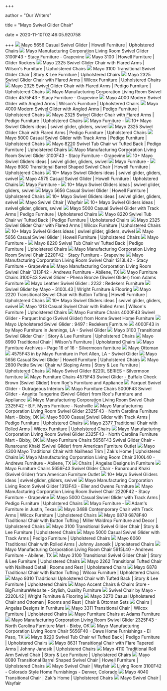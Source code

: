 +++
        
author = "Our Writers"
        
title = "Mayo Swivel Glider Chair"
        
date = 2020-11-10T02:46:05.920758
        
+++
[ ![](https://imageresizer.furnituredealer.net/img/remote/images.furnituredealer.net/img/products%2Fmayo%2Fcolor%2F5656-1188575386_5656f43-runaround%20khaki-b1.jpg?width=1024&height=768&scale=both&trim.threshold=50&trim.percentpadding=10)](https://imageresizer.furnituredealer.net/img/remote/images.furnituredealer.net/img/products%2Fmayo%2Fcolor%2F5656-1188575386_5656f43-runaround%20khaki-b1.jpg?width=1024&height=768&scale=both&trim.threshold=50&trim.percentpadding=10) Mayo 5656 Casual Swivel Glider | Howell Furniture | Upholstered Chairs
[ ![](https://images2.imgix.net/p4dbimg/960/images/3100f43.jpg?trim=color&trimcolor=FFFFFF&trimtol=5&w=1024&h=768&fm=pjpg&auto=format)](https://images2.imgix.net/p4dbimg/960/images/3100f43.jpg?trim=color&trimcolor=FFFFFF&trimtol=5&w=1024&h=768&fm=pjpg&auto=format) Mayo Manufacturing Corporation Living Room Swivel Glider 3100F43 - Stacy  Furniture - Grapevine
[ ![](https://imageresizer.furnituredealer.net/img/remote/images.furnituredealer.net/img/products%2Fmayo%2Fcolor%2F3100-1_u3100-bg7jmx8gifu6raem_q6htsg.jpg?width=1024&height=768&scale=both&trim.threshold=50&trim.percentpadding=10)](https://imageresizer.furnituredealer.net/img/remote/images.furnituredealer.net/img/products%2Fmayo%2Fcolor%2F3100-1_u3100-bg7jmx8gifu6raem_q6htsg.jpg?width=1024&height=768&scale=both&trim.threshold=50&trim.percentpadding=10) Mayo 3100 | Howell Furniture | Glider Rockers
[ ![](https://imageresizer.furnituredealer.net/img/remote/images.furnituredealer.net/img/products%2Fmayo%2Fcolor%2F2325_2325f43-sandde-b1.jpg?width=878&height=600&scale=both&trim.threshold=80)](https://imageresizer.furnituredealer.net/img/remote/images.furnituredealer.net/img/products%2Fmayo%2Fcolor%2F2325_2325f43-sandde-b1.jpg?width=878&height=600&scale=both&trim.threshold=80) Mayo 2325 Swivel Glider Chair with Flared Arms | Wilson's Furniture |  Upholstered Chairs
[ ![](https://imageresizer.furnituredealer.net/img/remote/images.furnituredealer.net/img/products%2Fmayo%2Fcolor%2F3100-1188575386_3100f43-presmi-b3.jpg?width=878&height=600&scale=both&trim.threshold=80)](https://imageresizer.furnituredealer.net/img/remote/images.furnituredealer.net/img/products%2Fmayo%2Fcolor%2F3100-1188575386_3100f43-presmi-b3.jpg?width=878&height=600&scale=both&trim.threshold=80) Mayo 3100 Transitional Swivel Glider Chair | Story & Lee Furniture |  Upholstered Chairs
[ ![](https://imageresizer.furnituredealer.net/img/remote/images.furnituredealer.net/img/products%2Fmayo%2Fcolor%2F2325_2325f43-azzegr-b1.jpg?width=878&height=600&scale=both&trim.threshold=80)](https://imageresizer.furnituredealer.net/img/remote/images.furnituredealer.net/img/products%2Fmayo%2Fcolor%2F2325_2325f43-azzegr-b1.jpg?width=878&height=600&scale=both&trim.threshold=80) Mayo 2325 Swivel Glider Chair with Flared Arms | Wilcox Furniture |  Upholstered Chairs
[ ![](https://imageresizer.furnituredealer.net/img/remote/images.furnituredealer.net/img/products%2Fmayo%2Fcolor%2F2325_2325f43-heneoc-b1.jpg?width=878&height=600&scale=both&trim.threshold=80)](https://imageresizer.furnituredealer.net/img/remote/images.furnituredealer.net/img/products%2Fmayo%2Fcolor%2F2325_2325f43-heneoc-b1.jpg?width=878&height=600&scale=both&trim.threshold=80) Mayo 2325 Swivel Glider Chair with Flared Arms | Pedigo Furniture |  Upholstered Chairs
[ ![](https://images2.imgix.net/p4dbimg/960/images/4575f2520swive2520gider2520beautifu2520day2520sky.jpg?trim=color&trimcolor=FFFFFF&trimtol=5&w=1024&h=768&fm=pjpg&auto=format)](https://images2.imgix.net/p4dbimg/960/images/4575f2520swive2520gider2520beautifu2520day2520sky.jpg?trim=color&trimcolor=FFFFFF&trimtol=5&w=1024&h=768&fm=pjpg&auto=format) Mayo Manufacturing Corporation Living Room Swivel Glider 4575F43 - Stacy  Furniture - Grapevine
[ ![](https://imageresizer.furnituredealer.net/img/remote/images.furnituredealer.net/img/products%2Fmayo%2Fcolor%2F4000-1188575386_4000f43-parquet%20indigo-b1.jpg?width=878&height=600&scale=both&trim.threshold=80)](https://imageresizer.furnituredealer.net/img/remote/images.furnituredealer.net/img/products%2Fmayo%2Fcolor%2F4000-1188575386_4000f43-parquet%20indigo-b1.jpg?width=878&height=600&scale=both&trim.threshold=80) Mayo 4000 Modern Swivel Glider with Angled Arms | Wilson's Furniture |  Upholstered Chairs
[ ![](https://imageresizer.furnituredealer.net/img/remote/images.furnituredealer.net/img/products%2Fmayo%2Fcolor%2F4000-1188575386_4000f43-underwood%20citrine-b1.jpg?width=878&height=600&scale=both&trim.threshold=80)](https://imageresizer.furnituredealer.net/img/remote/images.furnituredealer.net/img/products%2Fmayo%2Fcolor%2F4000-1188575386_4000f43-underwood%20citrine-b1.jpg?width=878&height=600&scale=both&trim.threshold=80) Mayo 4000 Modern Swivel Glider with Angled Arms | Pedigo Furniture |  Upholstered Chairs
[ ![](https://imageresizer.furnituredealer.net/img/remote/images.furnituredealer.net/img/products%2Fmayo%2Fcolor%2F2325_2325l43-b1.jpg?width=878&height=600&scale=both&trim.threshold=80)](https://imageresizer.furnituredealer.net/img/remote/images.furnituredealer.net/img/products%2Fmayo%2Fcolor%2F2325_2325l43-b1.jpg?width=878&height=600&scale=both&trim.threshold=80) Mayo 2325 Swivel Glider Chair with Flared Arms | Pedigo Furniture |  Upholstered Chairs
[ ![](http://www.mayofurniture.com/assets/images/products/thumbnail/1313F%20Swivel%20Glider%20Savane%20Aquamarine.jpg)](http://www.mayofurniture.com/assets/images/products/thumbnail/1313F%20Swivel%20Glider%20Savane%20Aquamarine.jpg) Mayo Furniture -
[ ![](https://i.pinimg.com/236x/e8/96/16/e896169231faf1b7ef7564128aed05d1.jpg)](https://i.pinimg.com/236x/e8/96/16/e896169231faf1b7ef7564128aed05d1.jpg) 10+ Mayo Swivel Gliders ideas | swivel glider, gliders, swivel
[ ![](https://imageresizer.furnituredealer.net/img/remote/images.furnituredealer.net/img/products%2Fmayo%2Fcolor%2F2325_2325l43-monttu-b1.jpg?width=878&height=600&scale=both&trim.threshold=80)](https://imageresizer.furnituredealer.net/img/remote/images.furnituredealer.net/img/products%2Fmayo%2Fcolor%2F2325_2325l43-monttu-b1.jpg?width=878&height=600&scale=both&trim.threshold=80) Mayo 2325 Swivel Glider Chair with Flared Arms | Pedigo Furniture |  Upholstered Chairs
[ ![](https://imageresizer.furnituredealer.net/img/remote/images.furnituredealer.net/img/products%2Fmayo%2Fcolor%2F5000-1188575386_5000f43-b1.jpg?width=878&height=600&scale=both&trim.threshold=80)](https://imageresizer.furnituredealer.net/img/remote/images.furnituredealer.net/img/products%2Fmayo%2Fcolor%2F5000-1188575386_5000f43-b1.jpg?width=878&height=600&scale=both&trim.threshold=80) Mayo 5000 Casual Swivel Glider with Track Arms | Pedigo Furniture |  Upholstered Chairs
[ ![](https://imageresizer.furnituredealer.net/img/remote/images.furnituredealer.net/img/products%2Fmayo%2Fcolor%2F8220_8220l42-monte%20cristo%20peacock-b1.jpg?w=300&h=300&trim.threshold=80)](https://imageresizer.furnituredealer.net/img/remote/images.furnituredealer.net/img/products%2Fmayo%2Fcolor%2F8220_8220l42-monte%20cristo%20peacock-b1.jpg?w=300&h=300&trim.threshold=80) Mayo 8220 Swivel Tub Chair w/ Tufted Back | Pedigo Furniture | Upholstered  Chairs
[ ![](https://images2.imgix.net/p4dbimg/960/images/3100f43.jpg?fit=fill&trim=color&trimcolor=FFFFFF&trimtol=5&bg=FFFFFF&w=384&h=288&fm=pjpg&auto=format)](https://images2.imgix.net/p4dbimg/960/images/3100f43.jpg?fit=fill&trim=color&trimcolor=FFFFFF&trimtol=5&bg=FFFFFF&w=384&h=288&fm=pjpg&auto=format) Mayo Manufacturing Corporation Living Room Swivel Glider 3100F43 - Stacy  Furniture - Grapevine
[ ![](https://i.pinimg.com/236x/f4/cb/2a/f4cb2ac0fc83e6b18325256d7137acaa.jpg)](https://i.pinimg.com/236x/f4/cb/2a/f4cb2ac0fc83e6b18325256d7137acaa.jpg) 10+ Mayo Swivel Gliders ideas | swivel glider, gliders, swivel
[ ![](http://www.mayofurniture.com/assets/images/products/thumbnail/5000F%20Swivel%20Glider%20Tenuci%20Henna.jpg)](http://www.mayofurniture.com/assets/images/products/thumbnail/5000F%20Swivel%20Glider%20Tenuci%20Henna.jpg) Mayo Furniture -
[ ![](https://imageresizer.furnituredealer.net/img/remote/images.furnituredealer.net/img/products%2Fmayo%2Fcolor%2F8080-1188575386_8080f42-kerryn%20zinc-b1.jpg?width=1024&height=768&scale=both&trim.threshold=50&trim.percentpadding=10)](https://imageresizer.furnituredealer.net/img/remote/images.furnituredealer.net/img/products%2Fmayo%2Fcolor%2F8080-1188575386_8080f42-kerryn%20zinc-b1.jpg?width=1024&height=768&scale=both&trim.threshold=50&trim.percentpadding=10) Mayo 8080 Transitional Barrel Shaped Swivel Chair | Howell Furniture |  Upholstered Chairs
[ ![](https://i.pinimg.com/236x/75/a2/31/75a231fefc00cf5755b4951adc574c97--swivel-chair-gliders.jpg)](https://i.pinimg.com/236x/75/a2/31/75a231fefc00cf5755b4951adc574c97--swivel-chair-gliders.jpg) 10+ Mayo Swivel Gliders ideas | swivel glider, gliders, swivel
[ ![](https://imageresizer.furnituredealer.net/img/remote/images.furnituredealer.net/img/products%2Fmayo%2Fcolor%2F4575-1-1188575386_4575f43-buchbr-b1.jpg?width=1024&height=768&scale=both&trim.threshold=50&trim.percentpadding=10)](https://imageresizer.furnituredealer.net/img/remote/images.furnituredealer.net/img/products%2Fmayo%2Fcolor%2F4575-1-1188575386_4575f43-buchbr-b1.jpg?width=1024&height=768&scale=both&trim.threshold=50&trim.percentpadding=10) Mayo 4575 Casual Swivel Glider | Howell Furniture | Upholstered Chairs
[ ![](http://www.mayofurniture.com/assets/images/products/thumbnail/5915F%20Swivel%20Glider%20Kipper%20Tweed.jpg)](http://www.mayofurniture.com/assets/images/products/thumbnail/5915F%20Swivel%20Glider%20Kipper%20Tweed.jpg) Mayo Furniture -
[ ![](https://i.pinimg.com/236x/d4/9f/18/d49f188a3430c7e154d906a74c108147--gliders-bronze.jpg)](https://i.pinimg.com/236x/d4/9f/18/d49f188a3430c7e154d906a74c108147--gliders-bronze.jpg) 10+ Mayo Swivel Gliders ideas | swivel glider, gliders, swivel
[ ![](https://images.furnituredealer.net/img/products%2Fmayo%2Fcolor%2F5656-1188575386_5656f42-dolce%20tranquil-m1.jpg)](https://images.furnituredealer.net/img/products%2Fmayo%2Fcolor%2F5656-1188575386_5656f42-dolce%20tranquil-m1.jpg) Mayo 5656 Casual Swivel Glider | Howell Furniture | Upholstered Chairs
[ ![](https://i.pinimg.com/236x/ac/5d/ce/ac5dce00890dbaf438e8542f64caeec4--gliders-monte-cristo.jpg)](https://i.pinimg.com/236x/ac/5d/ce/ac5dce00890dbaf438e8542f64caeec4--gliders-monte-cristo.jpg) 10+ Mayo Swivel Gliders ideas | swivel glider, gliders, swivel
[ ![](https://secure.img1-fg.wfcdn.com/im/56474540/resize-h310-w310%5Ecompr-r85/6933/69338998/earle-swivel-barrel-chair.jpg)](https://secure.img1-fg.wfcdn.com/im/56474540/resize-h310-w310%5Ecompr-r85/6933/69338998/earle-swivel-barrel-chair.jpg) Mayo Swivel Chair | Wayfair
[ ![](https://i.pinimg.com/236x/e5/35/fb/e535fb71188a6042ca1bfee2bce197c1--swivel-chair-accent-chairs.jpg)](https://i.pinimg.com/236x/e5/35/fb/e535fb71188a6042ca1bfee2bce197c1--swivel-chair-accent-chairs.jpg) 10+ Mayo Swivel Gliders ideas | swivel glider, gliders, swivel
[ ![](https://images.furnituredealer.net/img/products%2Fmayo%2Fcolor%2F5000-1188575386_5000f42-m1.jpg)](https://images.furnituredealer.net/img/products%2Fmayo%2Fcolor%2F5000-1188575386_5000f42-m1.jpg) Mayo 5000 Casual Swivel Glider with Track Arms | Pedigo Furniture |  Upholstered Chairs
[ ![](https://images.furnituredealer.net/img/products%2Fmayo%2Fcolor%2F8220_8220f42-claifl-b0.jpg)](https://images.furnituredealer.net/img/products%2Fmayo%2Fcolor%2F8220_8220f42-claifl-b0.jpg) Mayo 8220 Swivel Tub Chair w/ Tufted Back | Pedigo Furniture | Upholstered  Chairs
[ ![](https://images.furnituredealer.net/img/products%2Fmayo%2Fcolor%2F2325_2525f42-benndo-m1.jpg)](https://images.furnituredealer.net/img/products%2Fmayo%2Fcolor%2F2325_2525f42-benndo-m1.jpg) Mayo 2325 Swivel Glider Chair with Flared Arms | Wilcox Furniture |  Upholstered Chairs
[ ![](https://i.pinimg.com/236x/9a/5d/59/9a5d59f042402b95308c2f63225b7f1c--gliders-acacia.jpg)](https://i.pinimg.com/236x/9a/5d/59/9a5d59f042402b95308c2f63225b7f1c--gliders-acacia.jpg) 10+ Mayo Swivel Gliders ideas | swivel glider, gliders, swivel
[ ![](https://images.furnituredealer.net/img/products%2Fmayo%2Fcolor%2F5656-1188575386_5656f40-quartz%20ash-m1.jpg)](https://images.furnituredealer.net/img/products%2Fmayo%2Fcolor%2F5656-1188575386_5656f40-quartz%20ash-m1.jpg) Mayo 5656 Casual Swivel Glider | Howell Furniture | Upholstered Chairs
[ ![](http://www.mayofurniture.com/assets/images/site/mayo-logo-grey.svg)](http://www.mayofurniture.com/assets/images/site/mayo-logo-grey.svg) Mayo Furniture -
[ ![](https://imageresizer.furnituredealer.net/img/remote/images.furnituredealer.net/img/products%2Fmayo%2Fcolor%2F8220_8220f42-claifl-b2.jpg?width=878&height=600&scale=both&trim.threshold=80)](https://imageresizer.furnituredealer.net/img/remote/images.furnituredealer.net/img/products%2Fmayo%2Fcolor%2F8220_8220f42-claifl-b2.jpg?width=878&height=600&scale=both&trim.threshold=80) Mayo 8220 Swivel Tub Chair w/ Tufted Back | Pedigo Furniture | Upholstered  Chairs
[ ![](https://images2.imgix.net/p4dbimg/960/images/2220f42.jpg?trim=color&trimcolor=FFFFFF&trimtol=5&w=1024&h=768&fm=pjpg&auto=format)](https://images2.imgix.net/p4dbimg/960/images/2220f42.jpg?trim=color&trimcolor=FFFFFF&trimtol=5&w=1024&h=768&fm=pjpg&auto=format) Mayo Manufacturing Corporation Living Room Swivel Chair 2220F42 - Stacy  Furniture - Grapevine
[ ![](https://images2.imgix.net/p4dbimg/960/images/1313l42.jpg?trim=color&trimcolor=FFFFFF&trimtol=5&w=1024&h=768&fm=pjpg&auto=format)](https://images2.imgix.net/p4dbimg/960/images/1313l42.jpg?trim=color&trimcolor=FFFFFF&trimtol=5&w=1024&h=768&fm=pjpg&auto=format) Mayo Manufacturing Corporation Living Room Swivel Chair 1313L42 - Stacy  Furniture - Grapevine
[ ![](https://images2.imgix.net/p4dbimg/960/images/1313f42.jpg?fit=fill&trim=color&trimcolor=FFFFFF&trimtol=5&bg=FFFFFF&w=384&h=288&fm=pjpg&auto=format)](https://images2.imgix.net/p4dbimg/960/images/1313f42.jpg?fit=fill&trim=color&trimcolor=FFFFFF&trimtol=5&bg=FFFFFF&w=384&h=288&fm=pjpg&auto=format) Mayo Manufacturing Corporation Living Room Swivel Chair 1313F42 - Andrews  Furniture - Abilene, TX
[ ![](https://imgres.tailbase.com/rzdimg/prods/800/442963_1.jpg)](https://imgres.tailbase.com/rzdimg/prods/800/442963_1.jpg) Mayo Furniture Chairs 3100F43 Swivel Glider - Phena Bronze (Swivel Glider)  from Adams Furniture
[ ![](http://www.redekers.com/support/upload/products/product-2232.jpg)](http://www.redekers.com/support/upload/products/product-2232.jpg) Mayo Leather Swivel Glider : 2232 : Redekers Furniture
[ ![](https://cdn.knorrweb.com/mayo/800x800/e198fb8e7fcdcba9f04df04f2e358e63.jpg)](https://cdn.knorrweb.com/mayo/800x800/e198fb8e7fcdcba9f04df04f2e358e63.jpg) Swivel Glider by Mayo - 3100L43 | Wright Furniture & Flooring
[ ![](https://imageresizer.furnituredealer.net/img/remote/images.furnituredealer.net/img/products%2Fmayo%2Fcolor%2F2220-1188575386_2220l42-inside%20out%20taupe-b1.jpg?width=1024&height=768&scale=both&trim.threshold=50&trim.percentpadding=10)](https://imageresizer.furnituredealer.net/img/remote/images.furnituredealer.net/img/products%2Fmayo%2Fcolor%2F2220-1188575386_2220l42-inside%20out%20taupe-b1.jpg?width=1024&height=768&scale=both&trim.threshold=50&trim.percentpadding=10) Mayo 2220 Transitional Swivel Chair with Button Tufting | Howell Furniture  | Upholstered Chairs
[ ![](https://i.pinimg.com/280x280_RS/eb/b3/aa/ebb3aad41b2ab58e3c2aa785f38d154f.jpg)](https://i.pinimg.com/280x280_RS/eb/b3/aa/ebb3aad41b2ab58e3c2aa785f38d154f.jpg) 10+ Mayo Swivel Gliders ideas | swivel glider, gliders, swivel
[ ![](https://images.furnituredealer.net/img/products%2Fmayo%2Fcolor%2F1313-1-1188575386_1313f42-tickety%20boo%20vapor-b1.jpg)](https://images.furnituredealer.net/img/products%2Fmayo%2Fcolor%2F1313-1-1188575386_1313f42-tickety%20boo%20vapor-b1.jpg) Mayo 1313 Casual Swivel Chair with Rolled Arms | Wilson's Furniture |  Upholstered Chairs
[ ![](https://imgres.tailbase.com/rzdimg/prods/800/443029_1.jpg?width=398)](https://imgres.tailbase.com/rzdimg/prods/800/443029_1.jpg?width=398) Mayo Furniture Chairs 4000F43 Swivel Glider - Parquet Indigo (Swivel Glider)  from Home Sweet Home Furniture
[ ![](http://www.redekers.com/support/upload/products/product-9497.jpg)](http://www.redekers.com/support/upload/products/product-9497.jpg) Mayo Upholstered Swivel Glider : 9497 : Redekers Furniture
[ ![](https://images.webfronts.com/cache/mevhdanfkjjw.jpg?imgeng=/w_500/h_500/m_letterbox_ffffff_100)](https://images.webfronts.com/cache/mevhdanfkjjw.jpg?imgeng=/w_500/h_500/m_letterbox_ffffff_100) 4000F43 in by Mayo Furniture in Jennings, LA - Swivel Glider
[ ![](https://images.furnituredealer.net/img/fabrics%2Fmayo%2Fmoodmi-s.jpg)](https://images.furnituredealer.net/img/fabrics%2Fmayo%2Fmoodmi-s.jpg) Mayo 3100 Transitional Swivel Glider Chair | Story & Lee Furniture |  Upholstered Chairs
[ ![](https://imageresizer.furnituredealer.net/img/remote/images.furnituredealer.net/img/products%2Fmayo%2Fcolor%2F8960%20by%20mayo_8960f40-llamaq-b1.jpg?width=878&height=600&scale=both&trim.threshold=80)](https://imageresizer.furnituredealer.net/img/remote/images.furnituredealer.net/img/products%2Fmayo%2Fcolor%2F8960%20by%20mayo_8960f40-llamaq-b1.jpg?width=878&height=600&scale=both&trim.threshold=80) Mayo 8960 Traditional Chair | Wilson's Furniture | Upholstered Chairs
[ ![](https://silvermoonfurniture.com/wp-content/uploads/2019/05/4110F-Swivel-Apollonia-Latte-400x400.jpg)](https://silvermoonfurniture.com/wp-content/uploads/2019/05/4110F-Swivel-Apollonia-Latte-400x400.jpg) Mayo Furniture Archives - Page 16 of 16 - Silvermoon furniture
[ ![](https://www.furnitureofdalton.com/images/thumbs/0000382_ottoman-by-mayo_600.jpeg)](https://www.furnitureofdalton.com/images/thumbs/0000382_ottoman-by-mayo_600.jpeg) Mayo Ottoman
[ ![](https://images.webfronts.com/cache/metfevvtmpbj.jpg?imgeng=/w_500/h_500/m_letterbox_ffffff_100)](https://images.webfronts.com/cache/metfevvtmpbj.jpg?imgeng=/w_500/h_500/m_letterbox_ffffff_100) 4575F43 in by Mayo Furniture in Port Allen, LA - Swivel Glider
[ ![](https://images.furnituredealer.net/img/products%2Fmayo%2Fcolor%2F5656-1188575386_5656f50-quartz%20ash-m1.jpg)](https://images.furnituredealer.net/img/products%2Fmayo%2Fcolor%2F5656-1188575386_5656f50-quartz%20ash-m1.jpg) Mayo 5656 Casual Swivel Glider | Howell Furniture | Upholstered Chairs
[ ![](https://imageresizer.furnituredealer.net/img/remote/images.furnituredealer.net/img/products%2Fmayo%2Fcolor%2F2800%20mayo_2800f42-straca-b0.jpg?width=878&height=600&scale=both&trim.threshold=80)](https://imageresizer.furnituredealer.net/img/remote/images.furnituredealer.net/img/products%2Fmayo%2Fcolor%2F2800%20mayo_2800f42-straca-b0.jpg?width=878&height=600&scale=both&trim.threshold=80) Mayo 2800 Petite Swivel Chair w/ Sloping Arms | Story & Lee Furniture |  Upholstered Chairs
[ ![](https://silvermoonfurniture.com/wp-content/uploads/2019/05/8220L-Swivel-Inside-Out-Pecan.jpg)](https://silvermoonfurniture.com/wp-content/uploads/2019/05/8220L-Swivel-Inside-Out-Pecan.jpg) Mayo Swivel Glider 8220L SERIES - Silvermoon furniture
[ ![](https://imgres.tailbase.com/rzdimg/prods/800/443079_1.jpg)](https://imgres.tailbase.com/rzdimg/prods/800/443079_1.jpg) Mayo Furniture Chairs 4575F43 Swivel Glider - Buffalo Check Brown (Swivel  Glider) from Roe's Furniture and Appliance
[ ![](https://cdn11.bigcommerce.com/s-s7czpeb9jb/images/stencil/1280x1280/products/52520/54901/030450_uhx_MAYO_3100_1100..__27186.1587561500.jpg?c=2)](https://cdn11.bigcommerce.com/s-s7czpeb9jb/images/stencil/1280x1280/products/52520/54901/030450_uhx_MAYO_3100_1100..__27186.1587561500.jpg?c=2) Parquet Swivel Glider - Outrageous Interiors
[ ![](https://imgres.tailbase.com/rzdimg/prods/800/443098_1.jpg)](https://imgres.tailbase.com/rzdimg/prods/800/443098_1.jpg) Mayo Furniture Chairs 5000F43 Swivel Glider - Ananita Tangerine (Swivel  Glider) from Roe's Furniture and Appliance
[ ![](https://images2.imgix.net/p4dbimg/960/images/2325f42.jpg?trim=color&trimcolor=FFFFFF&trimtol=5&w=1024&h=768&fm=pjpg&auto=format)](https://images2.imgix.net/p4dbimg/960/images/2325f42.jpg?trim=color&trimcolor=FFFFFF&trimtol=5&w=1024&h=768&fm=pjpg&auto=format) Mayo Manufacturing Corporation Living Room Swivel Chair 2325F42 - B.F.  Myers Furniture - Nashville
[ ![](https://images2.imgix.net/p4dbimg/960/images/2325f2520swive2520desdemona2520charcoa.jpg?trim=color&trimcolor=FFFFFF&trimtol=5&w=1024&h=768&fm=pjpg&auto=format)](https://images2.imgix.net/p4dbimg/960/images/2325f2520swive2520desdemona2520charcoa.jpg?trim=color&trimcolor=FFFFFF&trimtol=5&w=1024&h=768&fm=pjpg&auto=format) Mayo Manufacturing Corporation Living Room Swivel Glider 2325F43 - North  Carolina Furniture Mart - Bixby, OK
[ ![](https://images.furnituredealer.net/img/products%2Fmayo%2Fcolor%2F6878-1188575386_6878l40-bermuda%20holm%20sweet%20holm-m1.jpg)](https://images.furnituredealer.net/img/products%2Fmayo%2Fcolor%2F6878-1188575386_6878l40-bermuda%20holm%20sweet%20holm-m1.jpg) Mayo 5000 Casual Swivel Glider with Track Arms | Pedigo Furniture |  Upholstered Chairs
[ ![](https://imageresizer.furnituredealer.net/img/remote/images.furnituredealer.net/img/products%2Fmayo%2Fcolor%2F2377-1188575386_2377f40-runabe-b1.jpg?width=878&height=600&scale=both&trim.threshold=80)](https://imageresizer.furnituredealer.net/img/remote/images.furnituredealer.net/img/products%2Fmayo%2Fcolor%2F2377-1188575386_2377f40-runabe-b1.jpg?width=878&height=600&scale=both&trim.threshold=80) Mayo 2377 Traditional Chair with Rolled Arms | Wilcox Furniture |  Upholstered Chairs
[ ![](https://images2.imgix.net/p4dbimg/960/images/2325f2520swive2520arazi2520minera.jpg?trim=color&trimcolor=FFFFFF&trimtol=5&w=1024&h=768&fm=pjpg&auto=format)](https://images2.imgix.net/p4dbimg/960/images/2325f2520swive2520arazi2520minera.jpg?trim=color&trimcolor=FFFFFF&trimtol=5&w=1024&h=768&fm=pjpg&auto=format) Mayo Manufacturing Corporation Living Room Swivel Glider 2325F43 - North  Carolina Furniture Mart - Bixby, OK
[ ![](https://imgres.tailbase.com/rzdimg/prods/800/442616_1.jpg?width=196)](https://imgres.tailbase.com/rzdimg/prods/800/442616_1.jpg?width=196) Mayo Furniture Chairs 5656F43 Swivel Glider Chair - Runaround Khaki (Swivel  Glider) from American Furniture Outlet
[ ![](https://imageresizer.furnituredealer.net/img/remote/images.furnituredealer.net/img/products%2Fmayo%2Fcolor%2F4300%20mayo_4300l40-heirloom%20chimera-b1.jpg?width=878&height=600&scale=both&trim.threshold=80)](https://imageresizer.furnituredealer.net/img/remote/images.furnituredealer.net/img/products%2Fmayo%2Fcolor%2F4300%20mayo_4300l40-heirloom%20chimera-b1.jpg?width=878&height=600&scale=both&trim.threshold=80) Mayo 4300 Mayo Traditional Chair with Nailhead Trim | Zak's Home |  Upholstered Chairs
[ ![](https://images2.imgix.net/p4dbimg/960/images/3100l2520swivel2520revelation2520malt.jpg?trim=color&trimcolor=FFFFFF&trimtol=5&w=1024&h=768&fm=pjpg)](https://images2.imgix.net/p4dbimg/960/images/3100l2520swivel2520revelation2520malt.jpg?trim=color&trimcolor=FFFFFF&trimtol=5&w=1024&h=768&fm=pjpg) Mayo Manufacturing Corporation Living Room Chair 3100L40 - Andrews Furniture  - Abilene, TX
[ ![](http://angelasdesignsinfurniture.com/wp-content/uploads/2015/04/Mayo-2325-Monte-Cristo-Tumeric-Swivel-Chair-300x300.jpg)](http://angelasdesignsinfurniture.com/wp-content/uploads/2015/04/Mayo-2325-Monte-Cristo-Tumeric-Swivel-Chair-300x300.jpg) Chairs | Angelas Designs in Furniture
[ ![](https://imgres.tailbase.com/rzdimg/prods/800/560851_1.jpg?width=196)](https://imgres.tailbase.com/rzdimg/prods/800/560851_1.jpg?width=196) Mayo Furniture Chairs 5656F43 Swivel Glider Chair - Runaround Khaki (Swivel  Glider) from American Furniture Outlet
[ ![](https://i.pinimg.com/236x/12/1d/ab/121dabc6813a70430e6687b7cc4d605c--fabric-chairs-chair-and-ottoman.jpg)](https://i.pinimg.com/236x/12/1d/ab/121dabc6813a70430e6687b7cc4d605c--fabric-chairs-chair-and-ottoman.jpg) 10+ Mayo Swivel Gliders ideas | swivel glider, gliders, swivel
[ ![](https://images2.imgix.net/p4dbimg/960/images/1313f2520swive2520birdsong2520seamist.jpg?trim=color&trimcolor=FFFFFF&trimtol=5&w=1024&h=768&fm=pjpg&auto=format)](https://images2.imgix.net/p4dbimg/960/images/1313f2520swive2520birdsong2520seamist.jpg?trim=color&trimcolor=FFFFFF&trimtol=5&w=1024&h=768&fm=pjpg&auto=format) Mayo Manufacturing Corporation Living Room Swivel Glider 1313F43 - Eller  and Owens Furniture
[ ![](https://images2.imgix.net/p4dbimg/960/images/2220f42.jpg?fit=fill&trim=color&trimcolor=FFFFFF&trimtol=5&bg=FFFFFF&w=384&h=288&fm=pjpg&auto=format)](https://images2.imgix.net/p4dbimg/960/images/2220f42.jpg?fit=fill&trim=color&trimcolor=FFFFFF&trimtol=5&bg=FFFFFF&w=384&h=288&fm=pjpg&auto=format) Mayo Manufacturing Corporation Living Room Swivel Chair 2220F42 - Stacy  Furniture - Grapevine
[ ![](https://images.furnituredealer.net/img/products%2Fmayo%2Fcolor%2F7070-1188575386_7070f40-striato%20leek-m1.jpg)](https://images.furnituredealer.net/img/products%2Fmayo%2Fcolor%2F7070-1188575386_7070f40-striato%20leek-m1.jpg) Mayo 5000 Casual Swivel Glider with Track Arms | Pedigo Furniture |  Upholstered Chairs
[ ![](http://www.mayofurniture.com/assets/images/products/thumbnail/1313F%20Chair%20and%20Otto%20Carson%20Navy.jpg)](http://www.mayofurniture.com/assets/images/products/thumbnail/1313F%20Chair%20and%20Otto%20Carson%20Navy.jpg) Mayo Furniture -
[ ![](http://www.shopadamsfurniture.com/uploads/14009442352170swivelvesuviusv1copy.jpg.jpg)](http://www.shopadamsfurniture.com/uploads/14009442352170swivelvesuviusv1copy.jpg.jpg) Adam's Furniture in Justin, Texas
[ ![](https://imageresizer.furnituredealer.net/img/remote/images.furnituredealer.net/img/products%2Fmayo%2Fcolor%2F3488-1188575386_3488f40-b1.jpg?width=878&height=600&scale=both&trim.threshold=80)](https://imageresizer.furnituredealer.net/img/remote/images.furnituredealer.net/img/products%2Fmayo%2Fcolor%2F3488-1188575386_3488f40-b1.jpg?width=878&height=600&scale=both&trim.threshold=80) Mayo 3488 Contemporary Chair with Track Arms | Wilcox Furniture |  Upholstered Chairs
[ ![](https://images.furnituredealer.net/img/products%2Fmayo%2Fcolor%2F6878-1188575386_6878f40-fairyland%20cathedral-b1.jpg)](https://images.furnituredealer.net/img/products%2Fmayo%2Fcolor%2F6878-1188575386_6878f40-fairyland%20cathedral-b1.jpg) Mayo 6878 6878F40 Traditional Chair with Button Tufting | Miller Waldrop  Furniture and Decor | Upholstered Chairs
[ ![](https://images.furnituredealer.net/img/fabrics%2Fmayo%2Fmontbl-s.jpg)](https://images.furnituredealer.net/img/fabrics%2Fmayo%2Fmontbl-s.jpg) Mayo 3100 Transitional Swivel Glider Chair | Story & Lee Furniture |  Upholstered Chairs
[ ![](https://images.furnituredealer.net/img/products%2Fmayo%2Fcolor%2F8960%20by%20mayo_8960f40-dashpe-m1.jpg)](https://images.furnituredealer.net/img/products%2Fmayo%2Fcolor%2F8960%20by%20mayo_8960f40-dashpe-m1.jpg) Mayo 5000 Casual Swivel Glider with Track Arms | Pedigo Furniture |  Upholstered Chairs
[ ![](https://images.furnituredealer.net/img/products%2Fmayo%2Fcolor%2F6060-1188575386_6060f40-outfitter%20island-b1.jpg)](https://images.furnituredealer.net/img/products%2Fmayo%2Fcolor%2F6060-1188575386_6060f40-outfitter%20island-b1.jpg) Mayo 6060 Traditional Chair with Rolled Arms | Johnny Janosik | Upholstered  Chairs
[ ![](https://images2.imgix.net/p4dbimg/960/images/5915l2520swive2520wid2520west2520sage2520brush.jpg?trim=color&trimcolor=FFFFFF&trimtol=5&w=1024&h=768&fm=pjpg&auto=format)](https://images2.imgix.net/p4dbimg/960/images/5915l2520swive2520wid2520west2520sage2520brush.jpg?trim=color&trimcolor=FFFFFF&trimtol=5&w=1024&h=768&fm=pjpg&auto=format) Mayo Manufacturing Corporation Living Room Chair 5915L40 - Andrews Furniture  - Abilene, TX
[ ![](https://images.furnituredealer.net/img/fabrics%2Fmayo%2Fpresmi-s.jpg)](https://images.furnituredealer.net/img/fabrics%2Fmayo%2Fpresmi-s.jpg) Mayo 3100 Transitional Swivel Glider Chair | Story & Lee Furniture |  Upholstered Chairs
[ ![](https://images.furnituredealer.net/img/products%2Fmayo%2Fcolor%2F2262-1188575386_2262f40-hansgr-b1.jpg)](https://images.furnituredealer.net/img/products%2Fmayo%2Fcolor%2F2262-1188575386_2262f40-hansgr-b1.jpg) Mayo 2262 Transitional Tufted Chair with Nailhead Detail | Rooms and Rest |  Upholstered Chairs
[ ![](https://imageresizer.furnituredealer.net/img/remote/images.furnituredealer.net/img/products%2Fmayo%2Fcolor%2F6878-1188575386_6878f40-amigo%20mineral-b1.jpg?width=878&height=600&scale=both&trim.threshold=80)](https://imageresizer.furnituredealer.net/img/remote/images.furnituredealer.net/img/products%2Fmayo%2Fcolor%2F6878-1188575386_6878f40-amigo%20mineral-b1.jpg?width=878&height=600&scale=both&trim.threshold=80) Mayo 6878 Traditional Chair with Button Tufting | Wilcox Furniture |  Upholstered Chairs
[ ![](https://images.furnituredealer.net/img/products%2Fmayo%2Fcolor%2F9310_9310f40-charsm-b1.jpg)](https://images.furnituredealer.net/img/products%2Fmayo%2Fcolor%2F9310_9310f40-charsm-b1.jpg) Mayo 9310 Traditional Upholstered Chair with Tufted Back | Story & Lee  Furniture | Upholstered Chairs
[ ![](https://images.furnituredealer.net/img/products%2Fmayo%2Fcolor%2F7240_7240f40-bairfl%2B50-m0.jpg)](https://images.furnituredealer.net/img/products%2Fmayo%2Fcolor%2F7240_7240f40-bairfl%2B50-m0.jpg) Mayo Accent Chairs & Chairs Store - BigFurnitureWebsite - Stylish, Quality  Furniture
[ ![](https://cdn.knorrweb.com/mayo/800x800/77fada8e77d241ef5b789d9c039b743f.jpg)](https://cdn.knorrweb.com/mayo/800x800/77fada8e77d241ef5b789d9c039b743f.jpg) Swivel Chair by Mayo - 2220L42 | Wright Furniture & Flooring
[ ![](https://imageresizer.furnituredealer.net/img/remote/images.furnituredealer.net/img/products%2Fmayo%2Fcolor%2F3270-1188575386_3270f40%2Bf50-hanssa-b1.jpg?width=878&height=600&scale=both&trim.threshold=80)](https://imageresizer.furnituredealer.net/img/remote/images.furnituredealer.net/img/products%2Fmayo%2Fcolor%2F3270-1188575386_3270f40%2Bf50-hanssa-b1.jpg?width=878&height=600&scale=both&trim.threshold=80) Mayo 3270 Casual Upholstered Chair and Ottoman | Rooms and Rest | Chair &  Ottoman Sets
[ ![](http://angelasdesignsinfurniture.com/wp-content/uploads/2015/04/Mayo-3100-Monte-Cristo-Blade-Swivel-Chair-300x300.jpg)](http://angelasdesignsinfurniture.com/wp-content/uploads/2015/04/Mayo-3100-Monte-Cristo-Blade-Swivel-Chair-300x300.jpg) Chairs | Angelas Designs in Furniture
[ ![](https://imageresizer.furnituredealer.net/img/remote/images.furnituredealer.net/img/products%2Fmayo%2Fcolor%2F3311%20by%20mayo_3311f40-highline-charcoal-b1.jpg?width=878&height=600&scale=both&trim.threshold=80)](https://imageresizer.furnituredealer.net/img/remote/images.furnituredealer.net/img/products%2Fmayo%2Fcolor%2F3311%20by%20mayo_3311f40-highline-charcoal-b1.jpg?width=878&height=600&scale=both&trim.threshold=80) Mayo 3311 Transitional Chair | Wilcox Furniture | Upholstered Chairs
[ ![](https://www.shopatadams.com/www/clients/adamsfurnitureup/clientfiles/topBannerAd/54FFFA1C-5056-BF1C-1CF559DD3B1C1A64-0.jpg)](https://www.shopatadams.com/www/clients/adamsfurnitureup/clientfiles/topBannerAd/54FFFA1C-5056-BF1C-1CF559DD3B1C1A64-0.jpg) Mayo Furniture Chairs at Adams Furniture
[ ![](https://images2.imgix.net/p4dbimg/960/images/2325f2520swive2520vickrey2520indigo.jpg?trim=color&trimcolor=FFFFFF&trimtol=5&w=1024&h=768&fm=pjpg&auto=format)](https://images2.imgix.net/p4dbimg/960/images/2325f2520swive2520vickrey2520indigo.jpg?trim=color&trimcolor=FFFFFF&trimtol=5&w=1024&h=768&fm=pjpg&auto=format) Mayo Manufacturing Corporation Living Room Swivel Glider 2325F43 - North  Carolina Furniture Mart - Bixby, OK
[ ![](https://images2.imgix.net/p4dbimg/960/images/5656f40.jpg?trim=color&trimcolor=FFFFFF&trimtol=5&w=1024&h=768&fm=pjpg&auto=format)](https://images2.imgix.net/p4dbimg/960/images/5656f40.jpg?trim=color&trimcolor=FFFFFF&trimtol=5&w=1024&h=768&fm=pjpg&auto=format) Mayo Manufacturing Corporation Living Room Chair 5656F40 - Daws Home  Furnishings - El Paso, TX
[ ![](https://images.furnituredealer.net/img/products%2Fmayo%2Fcolor%2F4110_4110f42-sailoc-m0.jpg)](https://images.furnituredealer.net/img/products%2Fmayo%2Fcolor%2F4110_4110f42-sailoc-m0.jpg) Mayo 8220 Swivel Tub Chair w/ Tufted Back | Pedigo Furniture | Upholstered  Chairs
[ ![](https://imageresizer.furnituredealer.net/img/remote/images.furnituredealer.net/img/products%2Fmayo%2Fcolor%2F8631-1-1188575386_8631f40-holoman%20peak%20almond-b1.jpg?width=878&height=600&scale=both&trim.threshold=80)](https://imageresizer.furnituredealer.net/img/remote/images.furnituredealer.net/img/products%2Fmayo%2Fcolor%2F8631-1-1188575386_8631f40-holoman%20peak%20almond-b1.jpg?width=878&height=600&scale=both&trim.threshold=80) Mayo 8631 Transitional Chair with Flare Tapered Arms | Johnny Janosik |  Upholstered Chairs
[ ![](https://imageresizer.furnituredealer.net/img/remote/images.furnituredealer.net/img/products%2Fmayo%2Fcolor%2F4110_4110l42-encost-b0.jpg?width=878&height=600&scale=both&trim.threshold=80)](https://imageresizer.furnituredealer.net/img/remote/images.furnituredealer.net/img/products%2Fmayo%2Fcolor%2F4110_4110l42-encost-b0.jpg?width=878&height=600&scale=both&trim.threshold=80) Mayo 4110 Traditional Roll Arm Swivel Chair | Story & Lee Furniture |  Upholstered Chairs
[ ![](https://images.furnituredealer.net/img/fabrics%2Fmayo%2Fkerrzi-s.jpg)](https://images.furnituredealer.net/img/fabrics%2Fmayo%2Fkerrzi-s.jpg) Mayo 8080 Transitional Barrel Shaped Swivel Chair | Howell Furniture |  Upholstered Chairs
[ ![](https://secure.img1-fg.wfcdn.com/im/90704317/resize-h310-w310%5Ecompr-r85/1259/125928027/brister-swivel-side-chair.jpg)](https://secure.img1-fg.wfcdn.com/im/90704317/resize-h310-w310%5Ecompr-r85/1259/125928027/brister-swivel-side-chair.jpg) Mayo Swivel Chair | Wayfair
[ ![](https://images2.imgix.net/p4dbimg/960/images/3100f2520swivel2520kanza2520fog.jpg?trim=color&trimcolor=FFFFFF&trimtol=5&w=1024&h=768&fm=pjpg)](https://images2.imgix.net/p4dbimg/960/images/3100f2520swivel2520kanza2520fog.jpg?trim=color&trimcolor=FFFFFF&trimtol=5&w=1024&h=768&fm=pjpg) Living Room 3100F42 - Colorado Style Home Furnishings - Denver, Colorado
[ ![](https://images.furnituredealer.net/img/products%2Fmayo%2Fcolor%2F4040%20by%20mayo_4040f40-runaround-stone-m1.jpg)](https://images.furnituredealer.net/img/products%2Fmayo%2Fcolor%2F4040%20by%20mayo_4040f40-runaround-stone-m1.jpg) Mayo 4040 Transitional Chair | Zak's Home | Upholstered Chairs
[ ![](https://secure.img1-fg.wfcdn.com/im/25842782/resize-h310-w310%5Ecompr-r85/5247/52472939/swivel-papasan-chair.jpg)](https://secure.img1-fg.wfcdn.com/im/25842782/resize-h310-w310%5Ecompr-r85/5247/52472939/swivel-papasan-chair.jpg) Mayo Swivel Chair | Wayfair

